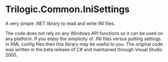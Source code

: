# Trilogic.Common.IniSettings
A very simple .NET library to read and write INI files.

The code does not rely on any Windows API functions so it can be used on any platform.  If you enjoy the simplicity of .INI files versus putting settings in XML config files then this library may be useful to you.  The original code was written in the beta release of C# and maintained through Visual Studio 2005.
